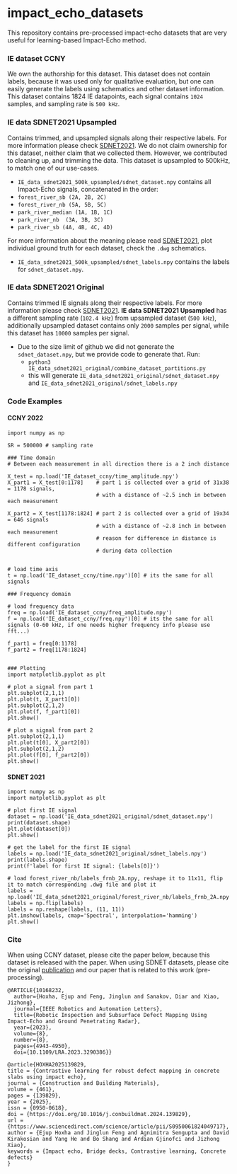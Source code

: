 # impact_echo_datasets
This repository contains pre-processed impact-echo datasets that are very useful for learning-based Impact-Echo method.

### IE dataset CCNY

We own the authorship for this dataset. This dataset does not contain labels, because it was used only for qualitative evaluation, but one can easily generate the labels using schematics and other dataset information. This dataset contains 1824 IE datapoints, each signal contains `1024` samples, and sampling rate is `500 kHz`.

### IE data SDNET2021 Upsampled

Contains trimmed, and upsampled signals along their respective labels. For more information please check [SDNET2021](https://commons.und.edu/data/19/). We do not claim ownership for this dataset, neither claim that we collected them. However, we contributed to cleaning up, and trimming the data. This dataset is upsampled to 500kHz, to match one of our use-cases. 

- `IE_data_sdnet2021_500k_upsampled/sdnet_dataset.npy` contains all Impact-Echo signals, concatenated in the order:
 - `forest_river_sb (2A, 2B, 2C)`
 - `forest_river_nb (5A, 5B, 5C)`
 - `park_river_median (1A, 1B, 1C)`
 - `park_river_nb  (3A, 3B, 3C)`
 - `park_river_sb (4A, 4B, 4C, 4D)`

For more information about the meaning please read [SDNET2021](https://commons.und.edu/data/19/), plot individual ground truth for each dataset, check the `.dwg` schematics.

- `IE_data_sdnet2021_500k_upsampled/sdnet_labels.npy` contains the labels for `sdnet_dataset.npy`.


### IE data SDNET2021 Original

Contains trimmed IE signals along their respective labels. For more information please check [SDNET2021](https://commons.und.edu/data/19/). **IE data SDNET2021 Upsampled** has a different sampling rate (`102.4 kHz`) from upsampled dataset (`500 kHz`), additionally upsampled dataset contains only `2000` samples per signal, while this dataset has `10000` samples per signal. 

- Due to the size limit of github we did not generate the `sdnet_dataset.npy`, but we provide code to generate that. Run:
  - `python3 IE_data_sdnet2021_original/combine_dataset_partitions.py`
  - this will generate `IE_data_sdnet2021_original/sdnet_dataset.npy` and `IE_data_sdnet2021_original/sdnet_labels.npy`

### Code Examples 

#### CCNY 2022

```
import numpy as np

SR = 500000 # sampling rate

### Time domain
# Between each measurement in all direction there is a 2 inch distance

X_test = np.load('IE_dataset_ccny/time_amplitude.npy')
X_part1 = X_test[0:1178]    # part 1 is collected over a grid of 31x38 = 1178 signals, 
                            # with a distance of ~2.5 inch in between each measurement

X_part2 = X_test[1178:1824] # part 2 is collected over a grid of 19x34 = 646 signals
                            # with a distance of ~2.8 inch in between each measurement
                            # reason for difference in distance is different configuration
                            # during data collection


# load time axis 
t = np.load('IE_dataset_ccny/time.npy')[0] # its the same for all signals

### Frequency domain

# load frequency data
freq = np.load('IE_dataset_ccny/freq_amplitude.npy')
f = np.load('IE_dataset_ccny/freq.npy')[0] # its the same for all signals (0-60 kHz, if one needs higher frequency info please use fft...)

f_part1 = freq[0:1178]
f_part2 = freq[1178:1824]


### Plotting
import matplotlib.pyplot as plt

# plot a signal from part 1
plt.subplot(2,1,1)
plt.plot(t, X_part1[0])
plt.subplot(2,1,2)
plt.plot(f, f_part1[0])
plt.show()

# plot a signal from part 2
plt.subplot(2,1,1)
plt.plot(t[0], X_part2[0])
plt.subplot(2,1,2)
plt.plot(f[0], f_part2[0])
plt.show()
```

#### SDNET 2021

```
import numpy as np
import matplotlib.pyplot as plt

# plot first IE signal
dataset = np.load('IE_data_sdnet2021_original/sdnet_dataset.npy')
print(dataset.shape)
plt.plot(dataset[0])
plt.show()

# get the label for the first IE signal
labels = np.load('IE_data_sdnet2021_original/sdnet_labels.npy')
print(labels.shape)
print(f'label for first IE signal: {labels[0]}')

# load forest_river_nb/labels_frnb_2A.npy, reshape it to 11x11, flip it to match corresponding .dwg file and plot it
labels = np.load('IE_data_sdnet2021_original/forest_river_nb/labels_frnb_2A.npy')
labels = np.flip(labels)
labels = np.reshape(labels, (11, 11))
plt.imshow(labels, cmap='Spectral', interpolation='hamming')
plt.show()
```

### Cite

When using CCNY dataset, please cite the paper below, because this dataset is released with the paper. When using SDNET datasets, please cite the original [publication](https://commons.und.edu/data/19/) and our paper that is related to this work (pre-processing).

```
@ARTICLE{10168232,
  author={Hoxha, Ejup and Feng, Jinglun and Sanakov, Diar and Xiao, Jizhong},
  journal={IEEE Robotics and Automation Letters}, 
  title={Robotic Inspection and Subsurface Defect Mapping Using Impact-Echo and Ground Penetrating Radar}, 
  year={2023},
  volume={8},
  number={8},
  pages={4943-4950},
  doi={10.1109/LRA.2023.3290386}}
```

```
@article{HOXHA2025139829,
title = {Contrastive learning for robust defect mapping in concrete slabs using impact echo},
journal = {Construction and Building Materials},
volume = {461},
pages = {139829},
year = {2025},
issn = {0950-0618},
doi = {https://doi.org/10.1016/j.conbuildmat.2024.139829},
url = {https://www.sciencedirect.com/science/article/pii/S0950061824049717},
author = {Ejup Hoxha and Jinglun Feng and Agnimitra Sengupta and David Kirakosian and Yang He and Bo Shang and Ardian Gjinofci and Jizhong Xiao},
keywords = {Impact echo, Bridge decks, Contrastive learning, Concrete defects}
}
```
